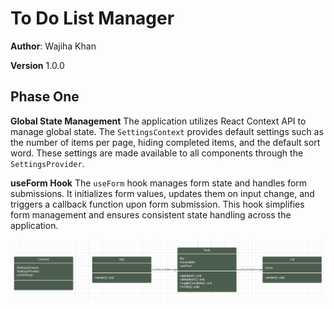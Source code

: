 # To Do List Manager

**Author**: Wajiha Khan

**Version** 1.0.0

## Phase One

**Global State Management**
The application utilizes React Context API to manage global state. The `SettingsContext` provides default settings such as the number of items per page, hiding completed items, and the default sort word. These settings are made available to all components through the `SettingsProvider`.

**useForm Hook**
The `useForm` hook manages form state and handles form submissions. It initializes form values, updates them on input change, and triggers a callback function upon form submission. This hook simplifies form management and ensures consistent state handling across the application.

![Day-1](./UML-day1.png)